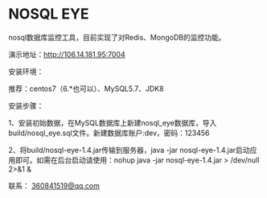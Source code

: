 # NOSQL EYE
nosql数据库监控工具，目前实现了对Redis、MongoDB的监控功能。

演示地址：http://106.14.181.95:7004

安装环境：

推荐：centos7（6.*也可以）、MySQL5.7、JDK8

安装步骤：

1、安装初始数据，在MySQL数据库上新建nosql_eye数据库，导入build/nosql_eye.sql文件。新建数据库账户:dev，密码：123456

2、将build/nosql-eye-1.4.jar传输到服务器，java -jar nosql-eye-1.4.jar启动应用即可。如需在后台启动请使用：nohup java -jar nosql-eye-1.4.jar > /dev/null 2>&1 &

联系：
360841519@qq.com
